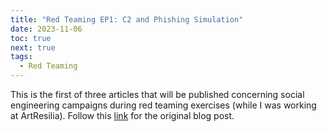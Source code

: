 ```yaml
---
title: "Red Teaming EP1: C2 and Phishing Simulation"
date: 2023-11-06
toc: true
next: true
tags:
  - Red Teaming
---
```


This is the first of three articles that will be published concerning social engineering campaigns during red teaming exercises (while I was working at ArtResilia).
Follow this [link](https://www.artresilia.com/red-teaming-ep1-c2-and-phishing-simulation/) for the original blog post.
